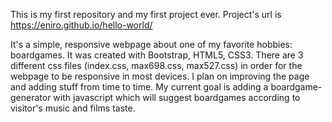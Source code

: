 This is my first repository and my first project ever. Project's url is https://eniro.github.io/hello-world/

It's a simple, responsive webpage about one of my favorite hobbies: boardgames. It was created with Bootstrap, HTML5, CSS3.
There are 3 different css files (index.css, max698.css, max527.css) in order for the webpage to be responsive in most devices.
I plan on improving the page and adding stuff from time to time. My current goal is adding a boardgame-generator with javascript which will suggest boardgames according to visitor's music and films taste.
